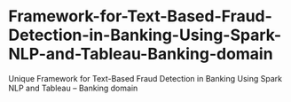 # Framework-for-Text-Based-Fraud-Detection-in-Banking-Using-Spark-NLP-and-Tableau-Banking-domain
Unique Framework for Text-Based Fraud Detection in Banking Using Spark NLP and Tableau – Banking domain
